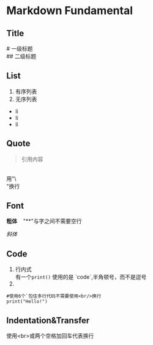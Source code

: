 # Markdown Fundamental

## Title

#&nbsp;一级标题<br/>
##&nbsp;二级标题

## List
1. 有序列表
2. 无序列表
- li
- li
- li

## Quote 

> 引用内容
<br/>
用"\<br/>"换行

## Font
**粗体**&nbsp;&nbsp;&nbsp;&nbsp;"**"与字之间不需要空行

*斜体*
## Code
1. 行内式<br/> 有一个`print()` 使用的是 \`code`,半角顿号，而不是逗号
2.
```
#使用6个`包住多行代码不需要使用<br/>换行
print("Hello!")
```
## Indentation&Transfer
使用\<br>或两个空格加回车代表换行